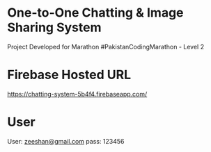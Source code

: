 # One-to-One Chatting & Image Sharing System
Project Developed for Marathon #PakistanCodingMarathon - Level 2

# Firebase Hosted URL
https://chatting-system-5b4f4.firebaseapp.com/

# User
User: zeeshan@gmail.com
pass: 123456

